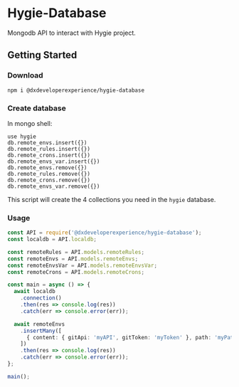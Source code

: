 # Hygie-Database

Mongodb API to interact with Hygie project.

## Getting Started

### Download

`npm i @dxdeveloperexperience/hygie-database`

### Create database

In mongo shell:

```
use hygie
db.remote_envs.insert({})
db.remote_rules.insert({})
db.remote_crons.insert({})
db.remote_envs_var.insert({})
db.remote_envs.remove({})
db.remote_rules.remove({})
db.remote_crons.remove({})
db.remote_envs_var.remove({})
```

This script will create the 4 collections you need in the `hygie` database.

### Usage

```typescript
const API = require('@dxdeveloperexperience/hygie-database');
const localdb = API.localdb;

const remoteRules = API.models.remoteRules;
const remoteEnvs = API.models.remoteEnvs;
const remoteEnvsVar = API.models.remoteEnvsVar;
const remoteCrons = API.models.remoteCrons;

const main = async () => {
  await localdb
    .connection()
    .then(res => console.log(res))
    .catch(err => console.error(err));

  await remoteEnvs
    .insertMany([
      { content: { gitApi: 'myAPI', gitToken: 'myToken' }, path: 'myPath' },
    ])
    .then(res => console.log(res))
    .catch(err => console.error(err));
};

main();
```
